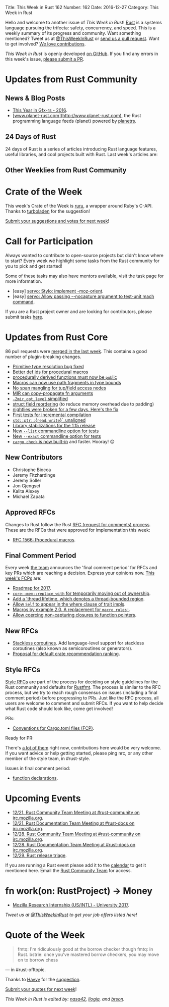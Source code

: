 Title: This Week in Rust 162
Number: 162
Date: 2016-12-27
Category: This Week in Rust

Hello and welcome to another issue of *This Week in Rust*!
[Rust](http://rust-lang.org) is a systems language pursuing the trifecta: safety, concurrency, and speed.
This is a weekly summary of its progress and community.
Want something mentioned? Tweet us at [@ThisWeekInRust](https://twitter.com/ThisWeekInRust) or [send us a pull request](https://github.com/cmr/this-week-in-rust).
Want to get involved? [We love contributions](https://github.com/rust-lang/rust/blob/master/CONTRIBUTING.md).

*This Week in Rust* is openly developed [on GitHub](https://github.com/cmr/this-week-in-rust).
If you find any errors in this week's issue, [please submit a PR](https://github.com/cmr/this-week-in-rust/pulls).


# Updates from Rust Community

## News & Blog Posts

* [This Year in Gfx-rs - 2016](https://gfx-rs.github.io/2016/12/21/this-year.html).
* [www.planet-rust.com](http://www.planet-rust.com), the Rust programming language feeds (planet) powered by [planetrs](https://github.com/Vagdish/planetrs).

## 24 Days of Rust

24 days of Rust is a series of articles introducing Rust language features, useful libraries, and cool projects built with Rust. Last week's articles are:

## Other Weeklies from Rust Community

# Crate of the Week

This week's Crate of the Week is [ruru](https://github.com/d-unseductable/ruru), a wrapper around Ruby's C-API. Thanks to [turboladen](https://users.rust-lang.org/users/turboladen) for the suggestion!

[Submit your suggestions and votes for next week][submit_crate]!

[submit_crate]: https://users.rust-lang.org/t/crate-of-the-week/2704

# Call for Participation

Always wanted to contribute to open-source projects but didn't know where to start?
Every week we highlight some tasks from the Rust community for you to pick and get started!

Some of these tasks may also have mentors available, visit the task page for more information.

* [easy] [servo: Stylo: implement -moz-orient](https://github.com/servo/servo/issues/14198).
* [easy] [servo: Allow passing --nocapture argument to test-unit mach command](https://github.com/servo/servo/issues/14595).

If you are a Rust project owner and are looking for contributors, please submit tasks [here][guidelines].

[guidelines]: https://users.rust-lang.org/t/twir-call-for-participation/4821

# Updates from Rust Core

86 pull requests were [merged in the last week][merged]. This contains a good number of plugin-breaking changes.

[merged]: https://github.com/issues?q=is%3Apr+org%3Arust-lang+is%3Amerged+merged%3A2016-12-12..2016-12-19

* [Primitive type resolution bug fixed](https://github.com/rust-lang/rust/pull/38375)
* [Better def ids for procedural macros](https://github.com/rust-lang/rust/pull/38278)
* [procedurally derived functions must now be `pub`lic](https://github.com/rust-lang/rust/pull/38140)
* [Macros can now use path fragments in type bounds](https://github.com/rust-lang/rust/pull/38279)
* [No span mangling for tup/field access nodes](https://github.com/rust-lang/rust/pull/38194)
* [MIR can copy-propagate fn arguments](https://github.com/rust-lang/rust/pull/38332)
* [`-Zmir_opt_level` simplified](https://github.com/rust-lang/rust/pull/38307)
* [struct field reordering](https://github.com/rust-lang/rust/pull/37429) (to reduce memory overhead due to padding)
* [nightlies were broken for a few days. Here's the fix](https://github.com/rust-lang/rust/pull/38324)
* [First tests for incremental compilation](https://github.com/rust-lang/rust/pull/38202)
* [`std::ptr::`{`read`, `write`}`_unaligned](https://github.com/rust-lang/rust/pull/38309)
* [Library stabilizations for the 1.15 release](https://github.com/rust-lang/rust/pull/38369)
* [New `--list` commandline option for tests](https://github.com/rust-lang/rust/pull/38185)
* [New `--exact` commandline option for tests](https://github.com/rust-lang/rust/pull/38181)
* [`cargo check` is now built-in](https://github.com/rust-lang/cargo/pull/3296) and faster. Hooray! 😊

## New Contributors

* Christophe Biocca
* Jeremy Fitzhardinge
* Jeremy Soller
* Jon Gjengset
* Kalita Alexey
* Michael Zapata

## Approved RFCs

Changes to Rust follow the Rust [RFC (request for comments)
process](https://github.com/rust-lang/rfcs#rust-rfcs). These
are the RFCs that were approved for implementation this week:

* [RFC 1566: Procedural macros](https://github.com/rust-lang/rfcs/pull/1566).

## Final Comment Period

Every week [the team](https://www.rust-lang.org/team.html) announces the
'final comment period' for RFCs and key PRs which are reaching a
decision. Express your opinions now. [This week's FCPs][fcp] are:

[fcp]: https://github.com/rust-lang/rfcs/labels/final-comment-period

* [Roadmap for 2017](https://github.com/rust-lang/rfcs/pull/1774).
* [`core::mem::replace_with` for temporarily moving out of ownership](https://github.com/rust-lang/rfcs/pull/1736).
* [Add a 'thread lifetime, which denotes a thread-bounded region](https://github.com/rust-lang/rfcs/pull/1705).
* [Allow `Self` to appear in the where clause of trait impls](https://github.com/rust-lang/rfcs/pull/1647).
* [Macros by example 2.0. A replacement for `macro_rules!`](https://github.com/rust-lang/rfcs/pull/1584).
* [Allow coercing non-capturing closures to function pointers](https://github.com/rust-lang/rfcs/pull/1558).

## New RFCs

* [Stackless coroutines](https://github.com/rust-lang/rfcs/pull/1823). Add language-level support for stackless coroutines (also known as semicoroutines or generators).
* [Proposal for default crate recommendation ranking](https://github.com/rust-lang/rfcs/pull/1824).

## Style RFCs

[Style RFCs](https://github.com/rust-lang-nursery/fmt-rfcs) are part of the process for deciding on style guidelines for the Rust community and defaults for [Rustfmt](https://github.com/rust-lang-nursery/rustfmt). The process is similar to the RFC process, but we try to reach rough consensus on issues (including a final comment period) before progressing to PRs. Just like the RFC process, all users are welcome to comment and submit RFCs. If you want to help decide what Rust code should look like, come get involved!

PRs:

* [Conventions for Cargo.toml files (FCP)](https://github.com/rust-lang-nursery/fmt-rfcs/pull/41).

Ready for PR:

There's [a lot of them](https://github.com/rust-lang-nursery/fmt-rfcs/issues?q=is%3Aopen+is%3Aissue+label%3Aready-for-PR) right now, contributions here would be very welcome. If you want advice or help getting started, please ping nrc, or any other member of the style team, in #rust-style.

Issues in final comment period:

* [function declarations](https://github.com/rust-lang-nursery/fmt-rfcs/issues/39).

# Upcoming Events

* [12/21. Rust Community Team Meeting at #rust-community on irc.mozilla.org](https://chat.mibbit.com/?server=irc.mozilla.org&channel=%23rust-community).
* [12/21. Rust Documentation Team Meeting at #rust-docs on irc.mozilla.org](https://chat.mibbit.com/?server=irc.mozilla.org&channel=%23rust-docs).
* [12/28. Rust Community Team Meeting at #rust-community on irc.mozilla.org](https://chat.mibbit.com/?server=irc.mozilla.org&channel=%23rust-community).
* [12/28. Rust Documentation Team Meeting at #rust-docs on irc.mozilla.org](https://chat.mibbit.com/?server=irc.mozilla.org&channel=%23rust-docs).
* [12/29. Rust release triage](https://internals.rust-lang.org/t/release-cycle-triage-proposal/3544).

If you are running a Rust event please add it to the [calendar] to get
it mentioned here. Email the [Rust Community Team][community] for access.

[calendar]: https://www.google.com/calendar/embed?src=apd9vmbc22egenmtu5l6c5jbfc%40group.calendar.google.com
[community]: mailto:community-team@rust-lang.org

# fn work(on: RustProject) -> Money

* [Mozilla Research Internship (US/INTL) - University 2017](https://careers.mozilla.org/position/gh/503816).

*Tweet us at [@ThisWeekInRust](https://twitter.com/ThisWeekInRust) to get your job offers listed here!*

# Quote of the Week

> fmtq: I'm ridiculously good at the borrow checker though
> fmtq: in Rust.
> bstrie: once you've mastered borrow checkers, you may move on to borrow chess

— in #rust-offtopic.

Thanks to [Havvy](https://users.rust-lang.org/users/havvy) for the [suggestion](https://users.rust-lang.org/t/twir-quote-of-the-week/328/334).

[Submit your quotes for next week][submit]!

[submit]: http://users.rust-lang.org/t/twir-quote-of-the-week/328

*This Week in Rust is edited by: [nasa42](https://github.com/nasa42), [llogiq](https://github.com/llogiq), and [brson](https://github.com/brson).*
